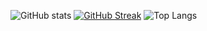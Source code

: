 ![GitHub stats](https://github-readme-stats.vercel.app/api?username=AnshulXing&show_icons=true&theme=tokyonight)
[![GitHub Streak](https://streak-stats.demolab.com/?user=AnshulXing&theme=kacho_ga)](https://git.io/streak-stats)
![Top Langs](https://github-readme-stats.vercel.app/api/top-langs/?username=AnshulXing&theme=tokyonight)

